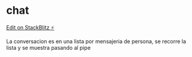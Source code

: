 # chat

[Edit on StackBlitz ⚡️](https://stackblitz.com/edit/stackblitz-starters-hjynpu)

La conversacion es en una lista por mensajeria de persona, se recorre la lista y se muestra pasando al pipe
